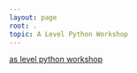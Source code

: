 ```yaml
---
layout: page 
root: . 
topic: A Level Python Workshop 
---
```



[as level python workshop](as_level_python_workshop.html)
